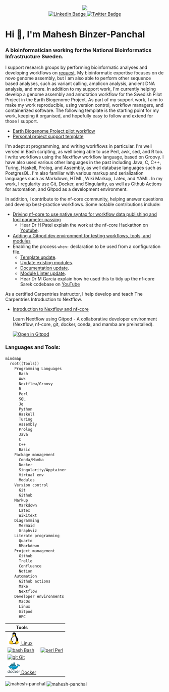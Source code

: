 <div id="header" align="center">
  <img src="https://media.giphy.com/media/qgQUggAC3Pfv687qPC/giphy.gif" width="100"/>
</div>
<div id="badges" align="center">
  <a href="https://www.linkedin.com/in/mahesh-binzer-panchal-79a726a2/" target="blank">
    <img src="https://img.shields.io/badge/LinkedIn-blue?style=for-the-badge&logo=linkedin&logoColor=white" alt="LinkedIn Badge"/>
  </a>
  <a href="https://twitter.com/arcane_mahesh" target="blank">
    <img src="https://img.shields.io/twitter/follow/arcane_mahesh?logo=twitter&style=for-the-badge" alt="Twitter Badge"/>
  </a>
</div>

# Hi 👋, I'm Mahesh Binzer-Panchal
### A bioinformatician working for the National Bioinformatics Infrastructure Sweden.

I support research groups by performing bioinformatic analyses and developing workflows on [request](https://nbis.se/support/support.html). 
My bioinformatic expertise focuses on de novo genome assembly, but I am also able to perform other sequence based analyses, such as variant 
calling, amplicon analysis, ancient DNA analysis, and more. In addition to my support work, I'm currently helping develop a genome assembly 
and annotation workflow for the Swedish Pilot Project in the Earth Biogenome Project. As part of my support work, I aim to make my work 
reproducible, using version control, workflow managers, and containerized software. The following template is the starting point for my work, 
keeping it organised, and hopefully easy to follow and extend for those I support.

- [Earth Biogenome Project pilot workflow](https://github.com/NBISweden/Earth-Biogenome-Project-pilot)
- [Personal project support template](https://github.com/mahesh-panchal/NBIS_project_template)

I'm adept at programming, and writing workflows in particular. I'm well versed in Bash scripting, as well being able to use Perl, awk, sed, 
and R too. I write workflows using the Nextflow workflow language, based on Groovy. I have also used various other languages in the past 
including Java, C, C++, Turing, Haskell, Prolog, and Assembly, as well database languages such as PostgresQL. I'm also familiar with various 
markup and serialization languages such as Markdown, HTML, Wiki Markup, Latex, and YAML. In my work, I regularity use Git, Docker, and Singularity, 
as well as Github Actions for automation, and Gitpod as a development environment.

In addition, I contribute to the nf-core community, helping answer questions and develop best-practice workflows. Some notable contributions
include:

- [Driving nf-core to use native syntax for workflow data publishing and tool parameter passing](https://github.com/nf-core/rnaseq/pull/701)
  - Hear Dr H Patel explain the work at the nf-core Hackathon on [Youtube](https://www.youtube.com/watch?v=Lo2jXn8tHU0).
- [Adding a Gitpod dev environment for testing workflows, tools, and modules](https://github.com/nf-core/tools/pull/1384)
- Enabling the process `when:` declaration to be used from a configuration file.
  - [Template update](https://github.com/nf-core/tools/pull/1393).
  - [Update existing modules](https://github.com/nf-core/modules/pull/1261).
  - [Documentation update](https://github.com/nf-core/nf-co.re/pull/1012).
  - [Module Linter update](https://github.com/nf-core/tools/pull/1397).
  - Hear Dr M Garcia explain how he used this to tidy up the nf-core Sarek codebase on [YouTube](https://www.youtube.com/watch?v=17NqUsh73BU) 

As a certified Carpentries Instructor, I help develop and teach The Carpentries Introduction to Nextflow.

- [Introduction to Nextflow and nf-core](https://github.com/carpentries-incubator/workflows-nextflow)
  
  Learn Nextflow using Gitpod - A collaborative developer environment (Nextflow, nf-core, git, docker, conda, and mamba are preinstalled).
  
  [![Open in Gitpod](https://gitpod.io/button/open-in-gitpod.svg)](https://gitpod.io/#https://github.com/carpentries-incubator/workflows-nextflow) 

### Languages and Tools:

```mermaid
mindmap
  root((Tools))
    Programming Languages
      Bash
      Awk
      Nextflow/Groovy
      R
      Perl
      SQL
      Jq
      Python
      Haskell
      Turing
      Assembly
      Prolog
      Java
      C
      C++
      Basic
    Package management
      Conda/Mamba
      Docker
      Singularity/Apptainer
      Virtual env
      Modules
    Version control
      Git
      Github
    Markup
      Markdown
      Latex
      Wikitext
    Diagramming
      Mermaid
      Graphviz
    Literate programming
      Quarto
      RMarkdown
    Project management
      Github
      Trello
      Confluence
      Notion
    Automation
      Github actions
      Make
      Nextflow
    Developer environments
      MacOs
      Linux
      Gitpod
      HPC
```

| Tools |   |
|----|---|
| <a href="https://www.linux.org/" target="_blank" rel="noreferrer"><img src="https://raw.githubusercontent.com/devicons/devicon/master/icons/linux/linux-original.svg" alt="linux" width="40" height="40"/> Linux</a> | |
| <a href="https://www.gnu.org/software/bash/" target="_blank" rel="noreferrer"><img src="https://www.vectorlogo.zone/logos/gnu_bash/gnu_bash-icon.svg" alt="bash" width="40" height="40"/> Bash</a> | <a href="https://www.perl.org/" target="_blank" rel="noreferrer"><img src="https://api.iconify.design/logos-perl.svg" alt="perl" width="40" height="40"/> Perl</a> |
| <a href="https://git-scm.com/" target="_blank" rel="noreferrer"><img src="https://www.vectorlogo.zone/logos/git-scm/git-scm-icon.svg" alt="git" width="40" height="40"/> Git</a> | |
| <a href="https://www.docker.com/" target="_blank" rel="noreferrer"><img src="https://raw.githubusercontent.com/devicons/devicon/master/icons/docker/docker-original-wordmark.svg" alt="docker" width="40" height="40"/> Docker</a> | |

<p><img align="left" src="https://github-readme-stats.vercel.app/api/top-langs?username=mahesh-panchal&show_icons=true&locale=en&layout=compact" alt="mahesh-panchal" /></p>

<p>&nbsp;<img align="center" src="https://github-readme-stats.vercel.app/api?username=mahesh-panchal&show_icons=true&locale=en" alt="mahesh-panchal" /></p>
